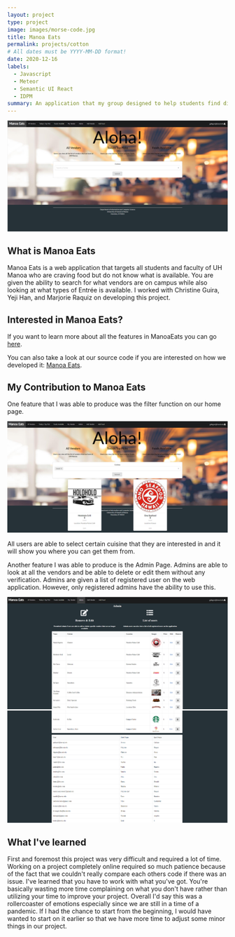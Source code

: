 ```yaml
---
layout: project
type: project
image: images/morse-code.jpg
title: Manoa Eats 
permalink: projects/cotton
# All dates must be YYYY-MM-DD format!
date: 2020-12-16
labels:
  - Javascript
  - Meteor
  - Semantic UI React
  - IDPM 
summary: An application that my group designed to help students find different types of foods on campus
---
```


<img class="ui image" src="../images/manoaeatshome.png">

## What is Manoa Eats

Manoa Eats is a web application that targets all students and faculty of UH Manoa who are craving food but do not know what is available. You are given the ability to search for what vendors are on campus while also looking at what types of Entrée is available. I worked with Christine Guira, Yeji Han, and Marjorie Raquiz on developing this project. 

 
## Interested in Manoa Eats? 

If you want to learn more about all the features in ManoaEats you can go <a href="https://manoaeats.github.io/">here</a>.

You can also take a look at our source code if you are interested on how we developed it: <a href="https://github.com/manoaeats/manoaeats">Manoa Eats</a>.
 
## My Contribution to Manoa Eats

One feature that I was able to produce was the filter function on our home page.

<img class="ui big image" src="../images/manoaeatsfilter.png">

All users are able to select certain cuisine that they are interested in and it will show you where you can get them from.

Another feature I was able to produce is the Admin Page. Admins are able to look at all the vendors and be able to delete or edit them without any verification. Admins are given a list of registered user on the web application. However, only registered admins have the ability to use this.

<img class="ui big image" src="../images/manoaeatsadmin.png">

<img class="ui big image" src="../images/manoaeatsadmin2.png">


## What I've learned

First and foremost this project was very difficult and required a lot of time. Working on a project completely online required so much patience because of the fact that we couldn't really compare each others code if there was an issue. I've learned that you have to work with what you've got. You're basically wasting more time complaining on what you don't have rather than utilizing your time to improve your project. Overall I'd say this was a rollercoaster of emotions especially since we are still in a time of a pandemic. If I had the chance to start from the beginning, I would have wanted to start on it earlier so that we have more time to adjust some minor things in our project. 






